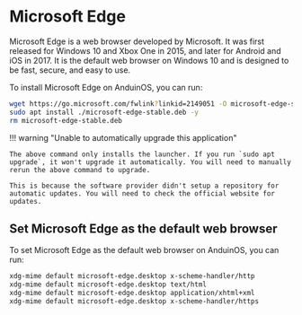 # Microsoft Edge

Microsoft Edge is a web browser developed by Microsoft. It was first released for Windows 10 and Xbox One in 2015, and later for Android and iOS in 2017. It is the default web browser on Windows 10 and is designed to be fast, secure, and easy to use.

To install Microsoft Edge on AnduinOS, you can run:

<!-- The link needs to be updated regularly. -->

```bash title="Install Microsoft Edge"
wget https://go.microsoft.com/fwlink?linkid=2149051 -O microsoft-edge-stable.deb
sudo apt install ./microsoft-edge-stable.deb -y
rm microsoft-edge-stable.deb
```

!!! warning "Unable to automatically upgrade this application"

    The above command only installs the launcher. If you run `sudo apt upgrade`, it won't upgrade it automatically. You will need to manually rerun the above command to upgrade.

    This is because the software provider didn't setup a repository for automatic updates. You will need to check the official website for updates.

## Set Microsoft Edge as the default web browser

To set Microsoft Edge as the default web browser on AnduinOS, you can run:

```bash title="Set Microsoft Edge as the default web browser"
xdg-mime default microsoft-edge.desktop x-scheme-handler/http
xdg-mime default microsoft-edge.desktop text/html
xdg-mime default microsoft-edge.desktop application/xhtml+xml
xdg-mime default microsoft-edge.desktop x-scheme-handler/https
```
